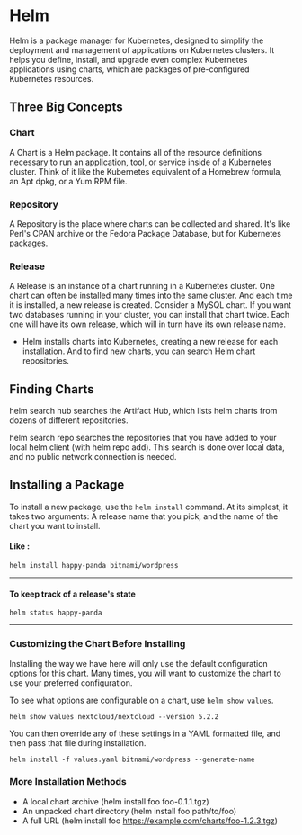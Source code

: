 # Helm
Helm is a package manager for Kubernetes, designed to simplify the deployment and management of applications on Kubernetes clusters. It helps you define, install, and upgrade even complex Kubernetes applications using charts, which are packages of pre-configured Kubernetes resources.

## Three Big Concepts


### Chart
A Chart is a Helm package. It contains all of the resource definitions necessary to run an application, tool, or service inside of a Kubernetes cluster. Think of it like the Kubernetes equivalent of a Homebrew formula, an Apt dpkg, or a Yum RPM file.

### Repository 
A Repository is the place where charts can be collected and shared. It's like Perl's CPAN archive or the Fedora Package Database, but for Kubernetes packages.

### Release
A Release is an instance of a chart running in a Kubernetes cluster. One chart can often be installed many times into the same cluster. And each time it is installed, a new release is created. Consider a MySQL chart. If you want two databases running in your cluster, you can install that chart twice. Each one will have its own release, which will in turn have its own release name.


- Helm installs charts into Kubernetes, creating a new release for each installation. And to find new charts, you can search Helm chart repositories.


## Finding Charts

helm search hub searches the Artifact Hub, which lists helm charts from dozens of different repositories.

helm search repo searches the repositories that you have added to your local helm client (with helm repo add). This search is done over local data, and no public network connection is needed. 


## Installing a Package


To install a new package, use the ```helm install``` command. At its simplest, it takes two arguments: A release name that you pick, and the name of the chart you want to install.

#### Like :


```
helm install happy-panda bitnami/wordpress
```

---

#### To keep track of a release's state

```
helm status happy-panda
```

---


### Customizing the Chart Before Installing

Installing the way we have here will only use the default configuration options for this chart. Many times, you will want to customize the chart to use your preferred configuration.

To see what options are configurable on a chart, use ```helm show values```.

```
helm show values nextcloud/nextcloud --version 5.2.2
```


You can then override any of these settings in a YAML formatted file, and then pass that file during installation.

```
helm install -f values.yaml bitnami/wordpress --generate-name
```

### More Installation Methods


- A local chart archive (helm install foo foo-0.1.1.tgz)
- An unpacked chart directory (helm install foo path/to/foo)
- A full URL (helm install foo https://example.com/charts/foo-1.2.3.tgz)
